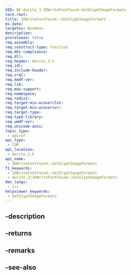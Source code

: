 ```yaml
---
UID: NF:dwrite_3.IDWriteFontFace4.GetGlyphImageFormats
tech.root: 
title: IDWriteFontFace4::GetGlyphImageFormats
ms.date: 
targetos: Windows
description: 
prerelease: false
req.assembly: 
req.construct-type: function
req.ddi-compliance: 
req.dll: 
req.header: dwrite_3.h
req.idl: 
req.include-header: 
req.irql: 
req.kmdf-ver: 
req.lib: 
req.max-support: 
req.namespace: 
req.redist: 
req.target-min-winverclnt: 
req.target-min-winversvr: 
req.target-type: 
req.type-library: 
req.umdf-ver: 
req.unicode-ansi: 
topic_type:
 - apiref
api_type:
 - COM
api_location:
 - dwrite_3.h
api_name:
 - IDWriteFontFace4::GetGlyphImageFormats
f1_keywords:
 - IDWriteFontFace4::GetGlyphImageFormats
 - dwrite_3/IDWriteFontFace4::GetGlyphImageFormats
dev_langs:
 - c++
helpviewer_keywords:
 - GetGlyphImageFormats
---
```


## -description

## -returns

## -remarks

## -see-also

